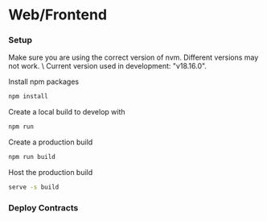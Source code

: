 # Web/Frontend

### Setup

Make sure you are using the correct version of nvm. Different versions may not work. \\
Current version used in development: "v18.16.0".

Install npm packages

```cmd
npm install
```

Create a local build to develop with

```cmd
npm run
```

Create a production build

```cmd
npm run build
```

Host the production build

```cmd
serve -s build
```

### Deploy Contracts
